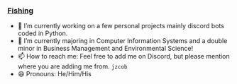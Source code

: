 ### [Fishing](https://tenor.com/view/fishing-rod-snap-cast-fish-fail-gif-17119887.gif)

- 🔭 I’m currently working on a few personal projects mainly discord bots coded in Python.
- 🌱 I’m currently majoring in Computer Information Systems and a double minor in Business Management and Environmental Science!
- 📫 How to reach me: Feel free to add me on Discord, but please mention where you are adding me from. `jzcob`
- 😄 Pronouns: He/Him/His
